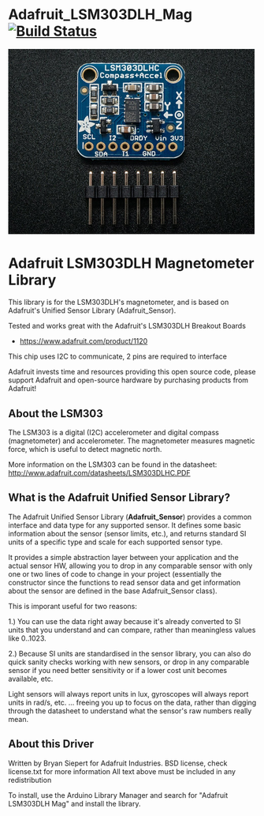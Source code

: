 Adafruit_LSM303DLH_Mag [![Build Status](https://github.com/adafruit/Adafruit_LSM303DLH_Mag/workflows/Arduino%20Library%20CI/badge.svg)](https://github.com/adafruit/Adafruit_LSM303DLH_Mag/actions)
================


<a href="https://www.adafruit.com/product/1120"><img src="assets/board.jpg?raw=true" width="500px"></a>

# Adafruit LSM303DLH Magnetometer Library
This library is for the LSM303DLH's magnetometer, and is based on Adafruit's Unified Sensor Library (Adafruit_Sensor).

Tested and works great with the Adafruit's LSM303DLH Breakout Boards
* https://www.adafruit.com/product/1120

This chip uses I2C to communicate, 2 pins are required to interface

Adafruit invests time and resources providing this open source code, please support Adafruit and open-source hardware by purchasing products from Adafruit!

## About the LSM303 ##

The LSM303 is a digital (I2C) accelerometer and digital compass (magnetometer) and accelerometer. The magnetometer measures magnetic force, which is useful to detect magnetic north.

More information on the LSM303 can be found in the datasheet: http://www.adafruit.com/datasheets/LSM303DLHC.PDF

## What is the Adafruit Unified Sensor Library? ##

The Adafruit Unified Sensor Library (**Adafruit_Sensor**) provides a common interface and data type for any supported sensor.  It defines some basic information about the sensor (sensor limits, etc.), and returns standard SI units of a specific type and scale for each supported sensor type.

It provides a simple abstraction layer between your application and the actual sensor HW, allowing you to drop in any comparable sensor with only one or two lines of code to change in your project (essentially the constructor since the functions to read sensor data and get information about the sensor are defined in the base Adafruit_Sensor class).

This is imporant useful for two reasons:

1.) You can use the data right away because it's already converted to SI units that you understand and can compare, rather than meaningless values like 0..1023.

2.) Because SI units are standardised in the sensor library, you can also do quick sanity checks working with new sensors, or drop in any comparable sensor if you need better sensitivity or if a lower cost unit becomes available, etc. 

Light sensors will always report units in lux, gyroscopes will always report units in rad/s, etc. ... freeing you up to focus on the data, rather than digging through the datasheet to understand what the sensor's raw numbers really mean.

## About this Driver ##

Written by Bryan Siepert for Adafruit Industries.
BSD license, check license.txt for more information
All text above must be included in any redistribution

To install, use the Arduino Library Manager and search for "Adafruit LSM303DLH Mag" and install the library.
